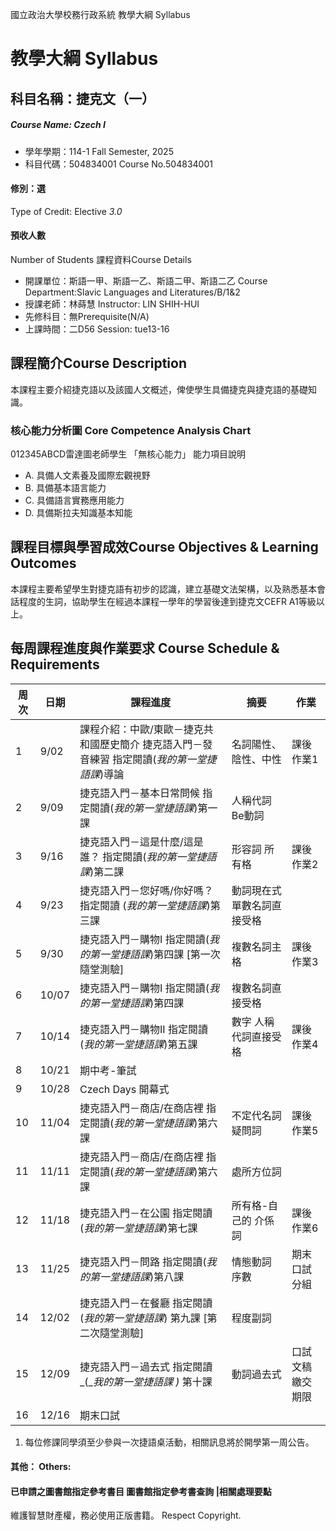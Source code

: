 國立政治大學校務行政系統 教學大綱 Syllabus
# 教學大綱 Syllabus
##  科目名稱：捷克文（一） 
#####  Course Name: Czech I
  * 學年學期：114-1 Fall Semester, 2025 
  * 科目代碼：504834001 Course No.504834001
#### 修別：選
Type of Credit: Elective 
_3.0_
#### 預收人數
Number of Students
課程資料Course Details
  * 開課單位：斯語一甲、斯語一乙、斯語二甲、斯語二乙 Course Department:Slavic Languages and Literatures/B/1&2 
  * 授課老師：林蒔慧 Instructor: LIN SHIH-HUI 
  * 先修科目：無Prerequisite(N/A)
  * 上課時間：二D56 Session: tue13-16 
##  課程簡介Course Description
本課程主要介紹捷克語以及該國人文概述，俾使學生具備捷克與捷克語的基礎知識。
###  核心能力分析圖 Core Competence Analysis Chart
012345ABCD雷達圖老師學生
「無核心能力」 
能力項目說明
  * A. 具備人文素養及國際宏觀視野
  * B. 具備基本語言能力
  * C. 具備語言實務應用能力
  * D. 具備斯拉夫知識基本知能
##  課程目標與學習成效Course Objectives & Learning Outcomes 
本課程主要希望學生對捷克語有初步的認識，建立基礎文法架構，以及熟悉基本會話程度的生詞，協助學生在經過本課程一學年的學習後達到捷克文CEFR A1等級以上。
##  每周課程進度與作業要求 Course Schedule & Requirements
周次 |  日期 |  課程進度 |  摘要 |  作業  
---|---|---|---|---  
1 |  9/02 |  課程介紹：中歐/東歐－捷克共和國歷史簡介 捷克語入門－發音練習 指定閱讀(_我的第一堂捷語課_)導論 |  名詞陽性、陰性、中性 |  課後作業1  
2 |  9/09 |  捷克語入門－基本日常問候 指定閱讀(_我的第一堂捷語課_)第一課 |  人稱代詞 Be動詞 |   
3 |  9/16 |  捷克語入門－這是什麼/這是誰？ 指定閱讀(_我的第一堂捷語課_)第二課 |  形容詞 所有格 |  課後作業2  
4 |  9/23 |  捷克語入門－您好嗎/你好嗎？ 指定閱讀 (_我的第一堂捷語課_)第三課 |  動詞現在式 單數名詞直接受格 |   
5 |  9/30 |  捷克語入門－購物I 指定閱讀(_我的第一堂捷語課_)第四課 [第一次隨堂測驗] |  複數名詞主格 |  課後作業3  
6 |  10/07 |  捷克語入門－購物I 指定閱讀(_我的第一堂捷語課_)第四課 |  複數名詞直接受格 |   
7 |  10/14 |  捷克語入門－購物II 指定閱讀(_我的第一堂捷語課_)第五課 |  數字 人稱代詞直接受格 |  課後作業4  
8 |  10/21 |  期中考-筆試  
9 |  10/28 |  Czech Days 開幕式  
10 |  11/04 |  捷克語入門－商店/在商店裡 指定閱讀(_我的第一堂捷語課_)第六課 |  不定代名詞 疑問詞 |  課後作業5  
11 |  11/11 |  捷克語入門－商店/在商店裡 指定閱讀(_我的第一堂捷語課_)第六課 |  處所方位詞 |   
12 |  11/18 |  捷克語入門－在公園 指定閱讀(_我的第一堂捷語課_)第七課 |  所有格-自己的 介係詞 |  課後作業6  
13 |  11/25 |  捷克語入門－問路 指定閱讀(_我的第一堂捷語課_)第八課 |  情態動詞 序數 |  期末口試 分組  
14 |  12/02 |  捷克語入門－在餐廳 指定閱讀(_我的第一堂捷語課_) 第九課 [第二次隨堂測驗] |  程度副詞 |   
15 |  12/09 |  捷克語入門－過去式 指定閱讀 _(__我的第一堂捷語課_ _)_ 第十課 |  動詞過去式 |  口試文稿繳交期限  
16 |  12/16 |  期末口試  
  1. 每位修課同學須至少參與一次捷語桌活動，相關訊息將於開學第一周公告。
####  其他： Others:
####  已申請之圖書館指定參考書目  圖書館指定參考書查詢 |相關處理要點
維護智慧財產權，務必使用正版書籍。 Respect Copyright.